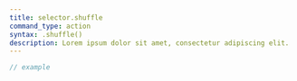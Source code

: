 ```yaml
---
title: selector.shuffle
command_type: action
syntax: .shuffle()
description: Lorem ipsum dolor sit amet, consectetur adipiscing elit.
---
```


```javascript
// example
```